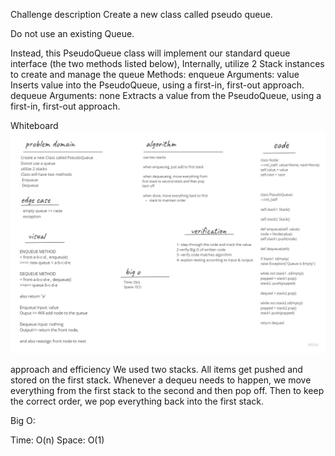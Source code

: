 Challenge description
Create a new class called pseudo queue.

Do not use an existing Queue.

Instead, this PseudoQueue class will implement our standard queue interface (the two methods listed below),
Internally, utilize 2 Stack instances to create and manage the queue
Methods:
enqueue
    Arguments: value
        Inserts value into the PseudoQueue, using a first-in, first-out approach.
dequeue
    Arguments: none
        Extracts a value from the PseudoQueue, using a first-in, first-out approach.


Whiteboard
![stack-queue-pseudo](stackand.jpg)

approach and efficiency
We used two stacks. All items get pushed and stored on the first stack. Whenever a dequeu needs to happen, we move everything from the first stack to the second and then pop off. Then to keep the correct order, we pop everything back into the first stack.

Big O:

Time: O(n) Space: O(1)
